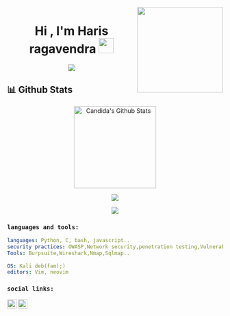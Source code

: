 <img align='right' src='https://user-images.githubusercontent.com/5713670/87202985-820dcb80-c2b6-11ea-9f56-7ec461c497c3.gif' width='200'>

<h1 align="center">Hi , I'm Haris ragavendra <img src="https://media.giphy.com/media/hvRJCLFzcasrR4ia7z/giphy.gif" width="35"></h1>
<p align="center">
 <a href="https://github.com/DenverCoder1/readme-typing-svg"><img src="https://readme-typing-svg.herokuapp.com?lines=Computer+Science+Student;Cybersecurity+Enthusiast;Application%20Security;SOC;Reverse%20Engineering;Always%20learning%20new%20things;%20;&center=true&width=500&height=50;color:red;font-style:bold"></a>
</p>

## 📊 Github Stats
  <p align="center">
    <a href="https://github.com/anuraghazra/github-readme-stats"><img alt="Candida's Github Stats" src="https://github-readme-stats.vercel.app/api?username=Harish-2608&show_icons=true&count_private=true&theme=algolia" height="192px"/></a></p>
    

  <p align=center><a href="https://github.com/anuraghazra/github-readme-stats"><img align="center" src="https://github-readme-stats.vercel.app/api/top-langs/?username=Harish-2608&layout=compact&theme=buefy&hide_border=true" /></a></p>


<p align=center ><img src="https://streak-stats.demolab.com?user=Harish-2608&theme=hacker" >
	</p>

### `languages and tools:`

```yaml
languages: Python, C, bash, javascript..
security practices: OWASP,Network security,penetration testing,Vulnerability assessment.
Tools: Burpsuite,Wireshark,Nmap,Sqlmap..
  
OS: Kali deb(fam);)
editors: Vim, neovim
```


[linkedin]: https://in.linkedin.com/in/haris-ragavendra-k-b41b1725b
[gmail]: mailto:kdharisragavendra@gmail.com
### `social links:`
[<img align="left" alt="linkedin" width="22px" src="https://www.iconfinder.com/icons/4202085/download/png/64" />][linkedin]
[<img align="left" alt="email" width="22px" src="https://www.iconfinder.com/icons/4202011/download/svg/4096" />][gmail]

<p>

